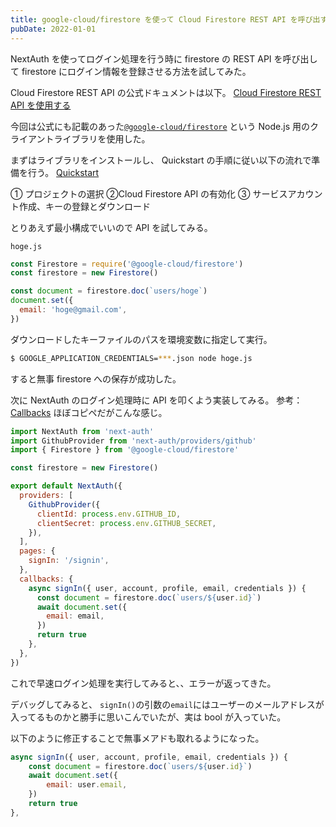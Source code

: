 ```yaml
---
title: google-cloud/firestore を使って Cloud Firestore REST API を呼び出す
pubDate: 2022-01-01
---
```


NextAuth を使ってログイン処理を行う時に firestore の REST API を呼び出して firestore にログイン情報を登録させる方法を試してみた。

Cloud Firestore REST API の公式ドキュメントは以下。
[Cloud Firestore REST API を使用する](https://firebase.google.com/docs/firestore/use-rest-api?hl=ja)

今回は公式にも記載のあった[`@google-cloud/firestore`](https://www.npmjs.com/package/@google-cloud/firestore) という Node.js 用のクライアントライブラリを使用した。

まずはライブラリをインストールし、 Quickstart の手順に従い以下の流れで準備を行う。
[Quickstart](https://www.npmjs.com/package/@google-cloud/firestore#quickstart)

① プロジェクトの選択
②Cloud Firestore API の有効化
③ サービスアカウント作成、キーの登録とダウンロード

とりあえず最小構成でいいので API を試してみる。

`hoge.js`

```js
const Firestore = require('@google-cloud/firestore')
const firestore = new Firestore()

const document = firestore.doc(`users/hoge`)
document.set({
  email: 'hoge@gmail.com',
})
```

ダウンロードしたキーファイルのパスを環境変数に指定して実行。

```sh
$ GOOGLE_APPLICATION_CREDENTIALS=***.json node hoge.js
```

すると無事 firestore への保存が成功した。

次に NextAuth のログイン処理時に API を叩くよう実装してみる。
参考：[Callbacks](https://next-auth.js.org/configuration/callbacks)
ほぼコピペだがこんな感じ。

```js
import NextAuth from 'next-auth'
import GithubProvider from 'next-auth/providers/github'
import { Firestore } from '@google-cloud/firestore'

const firestore = new Firestore()

export default NextAuth({
  providers: [
    GithubProvider({
      clientId: process.env.GITHUB_ID,
      clientSecret: process.env.GITHUB_SECRET,
    }),
  ],
  pages: {
    signIn: '/signin',
  },
  callbacks: {
    async signIn({ user, account, profile, email, credentials }) {
      const document = firestore.doc(`users/${user.id}`)
      await document.set({
        email: email,
      })
      return true
    },
  },
})
```

これで早速ログイン処理を実行してみると、、エラーが返ってきた。

デバッグしてみると、 `signIn()`の引数の`email`にはユーザーのメールアドレスが入ってるものかと勝手に思いこんでいたが、実は bool が入っていた。

以下のように修正することで無事メアドも取れるようになった。

```js
async signIn({ user, account, profile, email, credentials }) {
    const document = firestore.doc(`users/${user.id}`)
    await document.set({
        email: user.email,
    })
    return true
},
```

